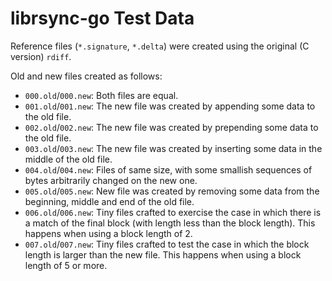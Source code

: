 # librsync-go Test Data

Reference files (`*.signature`, `*.delta`) were created using the original (C
version) `rdiff`.

Old and new files created as follows:

* `000.old`/`000.new`: Both files are equal.
* `001.old`/`001.new`: The new file was created by appending some data to the
  old file.
* `002.old`/`002.new`: The new file was created by prepending some data to the
  old file.
* `003.old`/`003.new`: The new file was created by inserting some data in the
  middle of the old file.
* `004.old`/`004.new`: Files of same size, with some smallish sequences of bytes
  arbitrarily changed on the new one.
* `005.old`/`005.new`: New file was created by removing some data from the
  beginning, middle and end of the old file.
* `006.old`/`006.new`: Tiny files crafted to exercise the case in which there
  is a match of the final block (with length less than the block length). This
  happens when using a block length of 2.
* `007.old`/`007.new`: Tiny files crafted to test the case in which the block
  length is larger than the new file. This happens when using a block length of
  5 or more.
